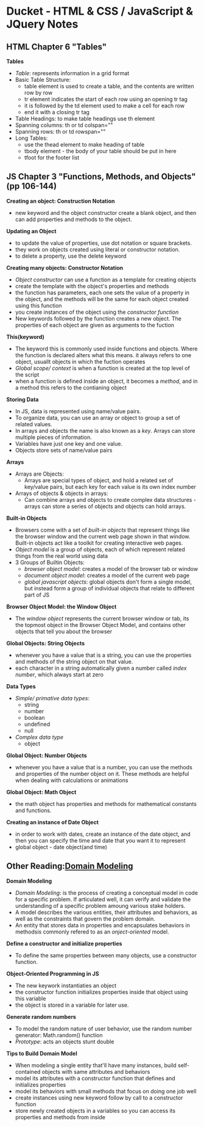 # Ducket - HTML & CSS / JavaScript & JQuery Notes

## HTML Chapter 6 "Tables"
**Tables**
- *Table*: represents information in a grid format
- Basic Table Structure:
  * table element is used to create a table, and the contents are written row by row
  * tr element indicates the start of each row using an opening tr tag
  * it is followed by the td element used to make a cell for each row
  * end it with a closing tr tag
- Table Headings: to make table headings use th element
- Spanning columns: th or td colspan=""
- Spanning rows: th or td rowspan=""
- Long Tables: 
  * use the thead element to make heading of table
  * tbody element - the body of your table should be put in here
  * tfoot for the footer list 

## JS Chapter 3 "Functions, Methods, and Objects"(pp 106-144)
**Creating an object: Construction Notation**
- new keyword and the object constructor create a blank object, and then can add properties and methods to the object.

**Updating an Object**
- to update the value of properties, use dot notation or square brackets.
- they work on objects created using literal or constructor notation.
- to delete a property, use the delete keyword

**Creating many objects: Constructor Notation**
- *Object constructor* can use a function as a template for creating objects
- create the template with the object's properties and methods
- the function has parameters, each one sets the value of a property in the object, and the methods will be the same for each object created using this function
- you create instances of the object using the *constructor function*
- New keywords followed by the function creates a new object. The properties of each object are given as arguments to the fuction

**This(keyword)**
- The keyword this is commonly used inside functions and objects. Where the function is declared alters what this means. it always refers to one object, usuallt objects in which the fuction operates
- *Global scope/ context* is when a function is created at the top level of the script
- when a function is defined inside an object, it becomes a *method*, and in a method this refers to the contianing object

**Storing Data**
- In JS, data is represented using name/value pairs.
- To organize data, you can use an array or object to group a set of related values. 
- In arrays and objects the name is also known as a *key*. Arrays can store multiple pieces of information. 
- Variables have just one key and one value.
- Objects store sets of name/value pairs

**Arrays**
- Arrays are Objects:
  * Arrays are special types of object, and hold a related set of key/value pairs, but each key for each value is its own index number
- Arrays of objects & objects in arrays: 
  * Can combine arrays and objects to create complex data structures - arrays can store a series of objects and objects can hold arrays.

**Built-in Objects**
- Browsers come with a set of *built-in objects* that represent things like the browser window and the current web page shown in that window. Built-in objects act like a toolkit for creating interactive web pages.
- *Object model* is a group of objects, each of which represent related things from the real world using data
- 3 Groups of Builtin Objects:
  * *browser object model*: creates a model of the browser tab or window
  * *document object model*: creates a model of the current web page
  * *global javascript objects*: global objects don't form a single model, but instead form a group of individual objects that relate to different part of JS

**Browser Object Model: the Window Object**
- The *window object* represents the current browser window or tab, its the topmost object in the Browser Object Model, and contains other objects that tell you about the browser

**Global Objects: String Objects**
- whenever you have a value that is a string, you can use the properties and methods of the string object on that value.
- each character in a string automatically given a number called *index number*, which always start at zero

**Data Types**
- *Simple/ primative data types*:
  * string 
  * number
  * boolean
  * undefined
  * null
- *Complex data type*
  * object 

**Global Object: Number Objects**
- whenever you have a value that is a number, you can use the methods and properties of the number object on it. These methods are helpful when dealing with calculations or animations

**Global Object: Math Object**
- the math object has properties and methods for mathematical constants and functions.

**Creating an instance of Date Object**
- in order to work with dates, create an instance of the date object, and then you can specify the time and date that you want it to represent
- global object - date object(and time)

## Other Reading:[Domain Modeling](https://github.com/codefellows/domain_modeling#domain-modeling)  

**Domain Modeling**
- *Domain Modeling*: is the process of creating a conceptual model in code for a specific problem. If articulated well, it can verify and validate the understanding of a specific problem amoung various stake holders.
- A model describes the various entities, their attributes and behaviors, as well as the constraints that govern the problem domain. 
- An entity that stores data in properties and encapsulates behaviors in methodsis commonly refered to as an *onject-oriented* model.

**Define a constructor and initialize properties**
- To define the same properties between many objects, use a constructor function.

**Object-Oriented Programming in JS**
- The new keywork instantiaties an object
- the constructor function initializes properties inside that object using this variable
- the object is stored in a variable for later use.

**Generate random numbers**
- To model the random nature of user behavior, use the random number generator: Math.random() function
- *Prototype*: acts an objects stunt double

**Tips to Build Domain Model**
- When modeling a single entity that'll have many instances, build self-contained objects with same attributes and behaviors
- model its attributes with a constructor function that defines and initializes properties
- model its behaviors with small methods that focus on doing one job well
- create instances using new keyword follow by call to a constructor function
- store newly created objects in a variables so you can access its properties and methods from inside